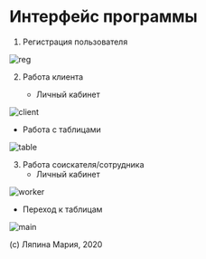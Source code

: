 # Интерфейс программы
1. Регистрация пользователя

![reg]

[reg]: https://vl666.github.io/sitepage/image/reg.PNG "Регистрация"

2. Работа клиента

   * Личный кабинет

![client]

[client]: https://vl666.github.io/sitepage/image/client.PNG "Личный кабинет"

   * Работа с таблицами

![table]

[table]: https://vl666.github.io/sitepage/image/table.PNG "Тблицы"


3. Работа соискателя/сотрудника
   * Личный кабинет

![worker]

[worker]: https://vl666.github.io/sitepage/image/worker.PNG "Личный кабинет"

   * Переход к таблицам

![main]

[main]: https://vl666.github.io/sitepage/image/main.PNG "Главное меню"

(c) Ляпина Мария, 2020
